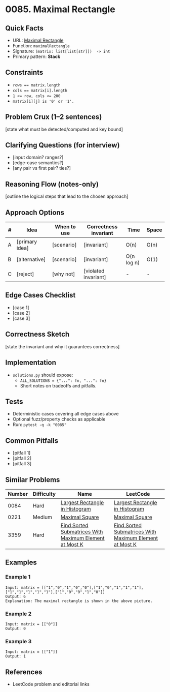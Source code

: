# 0085. Maximal Rectangle

## Quick Facts

- URL: [Maximal Rectangle](https://leetcode.com/problems/maximal-rectangle/)
- Function: `maximalRectangle`
- Signature: `(matrix: list[list[str]])  -> int`
- Primary pattern: **Stack**

## Constraints

- `rows == matrix.length`
- `cols == matrix[i].length`
- `1 <= row, cols <= 200`
- `matrix[i][j] is '0' or '1'.`

## Problem Crux (1–2 sentences)

[state what must be detected/computed and key bound]

## Clarifying Questions (for interview)

- [input domain? ranges?]
- [edge-case semantics?]
- [any pair vs first pair? ties?]

## Reasoning Flow (notes-only)

[outline the logical steps that lead to the chosen approach]

## Approach Options

| #   | Idea           | When to use | Correctness invariant | Time       | Space |
| --- | -------------- | ----------- | --------------------- | ---------- | ----- |
| A   | [primary idea] | [scenario]  | [invariant]           | O(n)       | O(n)  |
| B   | [alternative]  | [scenario]  | [invariant]           | O(n log n) | O(1)  |
| C   | [reject]       | [why not]   | [violated invariant]  | -          | -     |

## Edge Cases Checklist

- [case 1]
- [case 2]
- [case 3]

## Correctness Sketch

[state the invariant and why it guarantees correctness]

## Implementation

- `solutions.py` should expose:
    - `ALL_SOLUTIONS = {"...": fn, "...": fn}`
    - Short notes on tradeoffs and pitfalls.

## Tests

- Deterministic cases covering all edge cases above
- Optional fuzz/property checks as applicable
- Run: `pytest -q -k "0085"`

## Common Pitfalls

- [pitfall 1]
- [pitfall 2]
- [pitfall 3]

## Similar Problems

| Number | Difficulty | Name                                                                                                                               | LeetCode                                                                                                                                        |
| ------ | ---------- | ---------------------------------------------------------------------------------------------------------------------------------- | ----------------------------------------------------------------------------------------------------------------------------------------------- |
| 0084   | Hard       | [Largest Rectangle in Histogram](../0084-largest-rectangle-in-histogram/readme.md)                                                 | [Largest Rectangle in Histogram](https://leetcode.com/problems/largest-rectangle-in-histogram/)                                                 |
| 0221   | Medium     | [Maximal Square](../0221-maximal-square/readme.md)                                                                                 | [Maximal Square](https://leetcode.com/problems/maximal-square/)                                                                                 |
| 3359   | Hard       | [Find Sorted Submatrices With Maximum Element at Most K](../3359-find-sorted-submatrices-with-maximum-element-at-most-k/readme.md) | [Find Sorted Submatrices With Maximum Element at Most K](https://leetcode.com/problems/find-sorted-submatrices-with-maximum-element-at-most-k/) |

## Examples

### Example 1

```text
Input: matrix = [["1","0","1","0","0"],["1","0","1","1","1"],["1","1","1","1","1"],["1","0","0","1","0"]]
Output: 6
Explanation: The maximal rectangle is shown in the above picture.
```

### Example 2

```text
Input: matrix = [["0"]]
Output: 0
```

### Example 3

```text
Input: matrix = [["1"]]
Output: 1
```

## References

- LeetCode problem and editorial links

